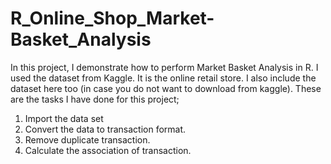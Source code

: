 # R_Online_Shop_Market-Basket_Analysis
In this project, I demonstrate how to perform Market Basket Analysis in R. I used the dataset from Kaggle. It is the online retail store. 
I also include the dataset here too (in case you do not want to download from kaggle). These are the tasks I have done for this project;

1) Import the data set
2) Convert the data to transaction format.
3) Remove duplicate transaction.
4) Calculate the association of transaction.
